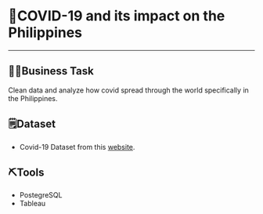 # 🦠COVID-19 and its impact on the Philippines
***
## 🧑‍💼Business Task
Clean data and analyze how covid spread through the world specifically in the Philippines.

## 🗒️Dataset
- Covid-19 Dataset from this [website](https://ourworldindata.org/covid-deaths).
  
## ⛏️Tools
- PostegreSQL
- Tableau
